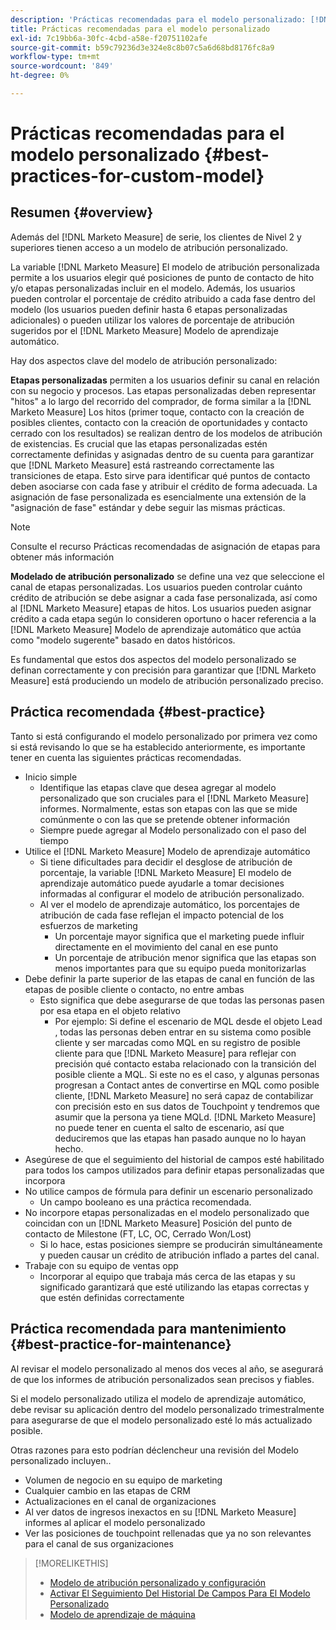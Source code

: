 ```yaml
---
description: 'Prácticas recomendadas para el modelo personalizado: [!DNL Marketo Measure] - Documentación del producto'
title: Prácticas recomendadas para el modelo personalizado
exl-id: 7c19bb6a-30fc-4cbd-a58e-f20751102afe
source-git-commit: b59c79236d3e324e8c8b07c5a6d68bd8176fc8a9
workflow-type: tm+mt
source-wordcount: '849'
ht-degree: 0%

---
```


# Prácticas recomendadas para el modelo personalizado {#best-practices-for-custom-model}

## Resumen {#overview}

Además del [!DNL Marketo Measure] de serie, los clientes de Nivel 2 y superiores tienen acceso a un modelo de atribución personalizado.

La variable [!DNL Marketo Measure] El modelo de atribución personalizada permite a los usuarios elegir qué posiciones de punto de contacto de hito y/o etapas personalizadas incluir en el modelo. Además, los usuarios pueden controlar el porcentaje de crédito atribuido a cada fase dentro del modelo (los usuarios pueden definir hasta 6 etapas personalizadas adicionales) o pueden utilizar los valores de porcentaje de atribución sugeridos por el [!DNL Marketo Measure] Modelo de aprendizaje automático.

Hay dos aspectos clave del modelo de atribución personalizado:

**Etapas personalizadas** permiten a los usuarios definir su canal en relación con su negocio y procesos. Las etapas personalizadas deben representar &quot;hitos&quot; a lo largo del recorrido del comprador, de forma similar a la [!DNL Marketo Measure] Los hitos (primer toque, contacto con la creación de posibles clientes, contacto con la creación de oportunidades y contacto cerrado con los resultados) se realizan dentro de los modelos de atribución de existencias. Es crucial que las etapas personalizadas estén correctamente definidas y asignadas dentro de su cuenta para garantizar que [!DNL Marketo Measure] está rastreando correctamente las transiciones de etapa. Esto sirve para identificar qué puntos de contacto deben asociarse con cada fase y atribuir el crédito de forma adecuada. La asignación de fase personalizada es esencialmente una extensión de la &quot;asignación de fase&quot; estándar y debe seguir las mismas prácticas.

>[!NOTE]
>
>Consulte el recurso Prácticas recomendadas de asignación de etapas para obtener más información

**Modelado de atribución personalizado** se define una vez que seleccione el canal de etapas personalizadas. Los usuarios pueden controlar cuánto crédito de atribución se debe asignar a cada fase personalizada, así como al [!DNL Marketo Measure] etapas de hitos. Los usuarios pueden asignar crédito a cada etapa según lo consideren oportuno o hacer referencia a la [!DNL Marketo Measure] Modelo de aprendizaje automático que actúa como &quot;modelo sugerente&quot; basado en datos históricos.

Es fundamental que estos dos aspectos del modelo personalizado se definan correctamente y con precisión para garantizar que [!DNL Marketo Measure] está produciendo un modelo de atribución personalizado preciso.

## Práctica recomendada {#best-practice}

Tanto si está configurando el modelo personalizado por primera vez como si está revisando lo que se ha establecido anteriormente, es importante tener en cuenta las siguientes prácticas recomendadas.

* Inicio simple
   * Identifique las etapas clave que desea agregar al modelo personalizado que son cruciales para el [!DNL Marketo Measure] informes. Normalmente, estas son etapas con las que se mide comúnmente o con las que se pretende obtener información
   * Siempre puede agregar al Modelo personalizado con el paso del tiempo
* Utilice el [!DNL Marketo Measure] Modelo de aprendizaje automático
   * Si tiene dificultades para decidir el desglose de atribución de porcentaje, la variable [!DNL Marketo Measure] El modelo de aprendizaje automático puede ayudarle a tomar decisiones informadas al configurar el modelo de atribución personalizado.
   * Al ver el modelo de aprendizaje automático, los porcentajes de atribución de cada fase reflejan el impacto potencial de los esfuerzos de marketing
      * Un porcentaje mayor significa que el marketing puede influir directamente en el movimiento del canal en ese punto
      * Un porcentaje de atribución menor significa que las etapas son menos importantes para que su equipo pueda monitorizarlas
* Debe definir la parte superior de las etapas de canal en función de las etapas de posible cliente o contacto, no entre ambas
   * Esto significa que debe asegurarse de que todas las personas pasen por esa etapa en el objeto relativo
      * Por ejemplo: Si define el escenario de MQL desde el objeto Lead , todas las personas deben entrar en su sistema como posible cliente y ser marcadas como MQL en su registro de posible cliente para que [!DNL Marketo Measure] para reflejar con precisión qué contacto estaba relacionado con la transición del posible cliente a MQL. Si este no es el caso, y algunas personas progresan a Contact antes de convertirse en MQL como posible cliente, [!DNL Marketo Measure] no será capaz de contabilizar con precisión esto en sus datos de Touchpoint y tendremos que asumir que la persona ya tiene MQLd. [!DNL Marketo Measure] no puede tener en cuenta el salto de escenario, así que deduciremos que las etapas han pasado aunque no lo hayan hecho.
* Asegúrese de que el seguimiento del historial de campos esté habilitado para todos los campos utilizados para definir etapas personalizadas que incorpora
* No utilice campos de fórmula para definir un escenario personalizado
   * Un campo booleano es una práctica recomendada.
* No incorpore etapas personalizadas en el modelo personalizado que coincidan con un [!DNL Marketo Measure] Posición del punto de contacto de Milestone (FT, LC, OC, Cerrado Won/Lost)
   * Si lo hace, estas posiciones siempre se producirán simultáneamente y pueden causar un crédito de atribución inflado a partes del canal.
* Trabaje con su equipo de ventas opp
   * Incorporar al equipo que trabaja más cerca de las etapas y su significado garantizará que esté utilizando las etapas correctas y que estén definidas correctamente

## Práctica recomendada para mantenimiento {#best-practice-for-maintenance}

Al revisar el modelo personalizado al menos dos veces al año, se asegurará de que los informes de atribución personalizados sean precisos y fiables.

Si el modelo personalizado utiliza el modelo de aprendizaje automático, debe revisar su aplicación dentro del modelo personalizado trimestralmente para asegurarse de que el modelo personalizado esté lo más actualizado posible.

Otras razones para esto podrían déclencheur una revisión del Modelo personalizado incluyen..

* Volumen de negocio en su equipo de marketing
* Cualquier cambio en las etapas de CRM
* Actualizaciones en el canal de organizaciones
* Al ver datos de ingresos inexactos en su [!DNL Marketo Measure] informes al aplicar el modelo personalizado
* Ver las posiciones de touchpoint rellenadas que ya no son relevantes para el canal de sus organizaciones

>[!MORELIKETHIS]
>
>* [Modelo de atribución personalizado y configuración](/help/advanced-marketo-measure-features/custom-attribution-models/custom-attribution-model-and-setup.md)
>* [Activar El Seguimiento Del Historial De Campos Para El Modelo Personalizado](/help/advanced-marketo-measure-features/custom-attribution-models/custom-model-setup-enable-field-history-tracking.md)
>* [Modelo de aprendizaje de máquina](/help/advanced-marketo-measure-features/custom-attribution-models/machine-learning-model-faq.md)

